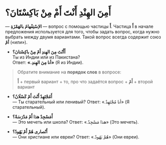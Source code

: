 ﻿#  أَمِنَ الهِنْدِ أَنْتَ أَمْ مِنْ بَاكِسْتَانَ؟

— **الاِسْتِفْهامُ بالهَمْزَةِ** — вопрос с помощью частицы **أَ**. Частица **أَ** в начале предложения используется для того, чтобы задать вопрос, когда нужно выбрать между двумя вариантами.  Такой вопрос всегда содержит союз **أمْ** («или»).

-   **أَأَنْتَ مِنَ الهِندِ أَمْ مِنْ باكِسْتانَ؟**  
    Ты из Индии или из Пакистана?  
    Ответ: **«.أنا مِنَ الهِندِ»** (Я из Индии).

> Обратите внимание на **порядок слов** в вопросе:
> 
> **أَ** + первый вариант + то, про что задаётся вопрос + **أَمْ** + второй вариант

    
-   **أَمُجْتَهِدٌ أَنْتَ أَمْ كَسْلَانُ؟**  
    — Ты старательный или ленивый?
    Ответ: «.أنا مُجْتَهِدٌ» (Я старательный).
    
    
-   **أَمَسْجِدٌ هذا أَمْ مَدْرَسَةٌ؟**  
    — Это мечеть или школа?
    Ответ: «.هذا مَسْجِدٌ» (Это мечеть).
    
-   **أَنْصارى هُمْ أَمْ يَهُودٌ؟**  
    — Они христиане или евреи?
    Ответ: «.هُمْ يَهُودٌ» (Они евреи).
  
